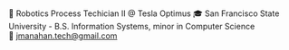 🤖 Robotics Process Techician II @ Tesla Optimus 
🎓 San Francisco State University - B.S. Information Systems, minor in Computer Science  
📧 jmanahan.tech@gmail.com 
